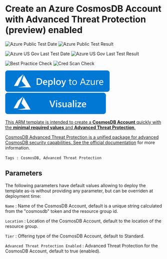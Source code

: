 # Create an Azure CosmosDB Account with Advanced Threat Protection (preview) enabled

![Azure Public Test Date](https://azurequickstartsservice.blob.core.windows.net/badges/201-cosmosdb-advanced-threat-protection-create-account/PublicLastTestDate.svg)
![Azure Public Test Result](https://azurequickstartsservice.blob.core.windows.net/badges/201-cosmosdb-advanced-threat-protection-create-account/PublicDeployment.svg)

![Azure US Gov Last Test Date](https://azurequickstartsservice.blob.core.windows.net/badges/201-cosmosdb-advanced-threat-protection-create-account/FairfaxLastTestDate.svg)
![Azure US Gov Last Test Result](https://azurequickstartsservice.blob.core.windows.net/badges/201-cosmosdb-advanced-threat-protection-create-account/FairfaxDeployment.svg)

![Best Practice Check](https://azurequickstartsservice.blob.core.windows.net/badges/201-cosmosdb-advanced-threat-protection-create-account/BestPracticeResult.svg)
![Cred Scan Check](https://azurequickstartsservice.blob.core.windows.net/badges/201-cosmosdb-advanced-threat-protection-create-account/CredScanResult.svg)

[![Deploy To Azure](https://raw.githubusercontent.com/Azure/azure-quickstart-templates/master/1-CONTRIBUTION-GUIDE/images/deploytoazure.svg?sanitize=true)](https://portal.azure.com/#create/Microsoft.Template/uri/https%3A%2F%2Fraw.githubusercontent.com%2FAzure%2Fazure-quickstart-templates%2Fmaster%2F201-cosmosdb-advanced-threat-protection-create-account%2Fazuredeploy.json)  [![Visualize](https://raw.githubusercontent.com/Azure/azure-quickstart-templates/master/1-CONTRIBUTION-GUIDE/images/visualizebutton.svg?sanitize=true)](http://armviz.io/#/?load=https%3A%2F%2Fraw.githubusercontent.com%2FAzure%2Fazure-quickstart-templates%2Fmaster%2F201-cosmosdb-advanced-threat-protection-create-account%2Fazuredeploy.json)
    

<a href="http://armviz.io/#/?load=https://raw.githubusercontent.com/Azure/azure-quickstart-templates/master/201-cosmosdb-advanced-threat-protection-create-account/azuredeploy.json" target="_blank">

This ARM template is intended to create a **CosmosDB Account** quickly with the **minimal required values** and **Advanced Threat Protection**.

CosmosDB Advanced Threat Protection is a unified package for advanced CosmosDB security capabilities. See the [official documentation]( https://go.microsoft.com/fwlink/?linkid=2097603) for more information.

`Tags : CosmosDB, Advanced Threat Protection`

## Parameters
The following parameters have default values allowing to deploy the template as-is without providing any parameter, but can be overriden at deployment time:

`Name` : Name of the CosmosDB Account, default is a unique string calculated from the "cosmosdb" token and the resource group id.  

`Location` : Location of the CosmosDB Account, default to the location of the resource group.  

`Tier` : Offering type of the CosmosDB Account, default to Standard.

`Advanced Threat Protection Enabled` : Advanced Threat Protection for the CosmosDB Account, default to true (enabled).


